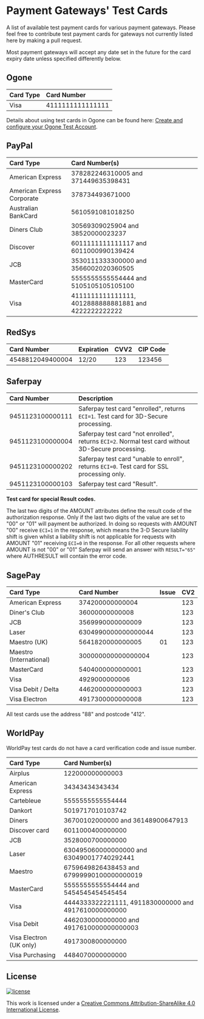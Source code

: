 Payment Gateways' Test Cards
============================

A list of available test payment cards for various payment gateways. Please feel free to contribute test payment cards for gateways not currently listed here by making a pull request.

Most payment gateways will accept any date set in the future for the card expiry date unless specified differently below.

Ogone
-----

Card Type | Card Number
:---------|:----------------
Visa      | 4111111111111111

Details about using test cards in Ogone can be found here: [Create and configure your Ogone Test Account](https://payment-services.ingenico.com/int/en/ogone/support/guides/user%20guides/test-account-creation).

PayPal
------

Card Type                  | Card Number(s)
:--------------------------|:-----------------------------------------------------
American Express           | 378282246310005 and 371449635398431
American Express Corporate | 378734493671000
Australian BankCard        | 5610591081018250
Diners Club                | 30569309025904 and 38520000023237
Discover                   | 6011111111111117 and 6011000990139424
JCB                        | 3530111333300000 and 3566002020360505
MasterCard                 | 5555555555554444 and 5105105105105100
Visa                       | 4111111111111111, 4012888888881881 and 4222222222222

RedSys
------

Card Number      | Expiration | CVV2 | CIP Code
:----------------|:-----------|:-----|:---------
4548812049400004 | 12/20      | 123  | 123456

Saferpay
--------

Card Number      | Description
:----------------|:--------------------------------------------------------------------------------------------------
9451123100000111 | Saferpay test card "enrolled", returns `ECI=1`. Test card for 3D-Secure processing.
9451123100000004 | Saferpay test card "not enrolled", returns `ECI=2`. Normal test card without 3D-Secure processing.
9451123100000202 | Saferpay test card "unable to enroll", returns `ECI=0`. Test card for SSL processing only.
9451123100000103 | Saferpay test card "Result".

**Test card for special Result codes.**

The last two digits of the AMOUNT attributes define the result code of the authorization response. Only if the last two digits of the value are set to "00" or "01" will payment be authorized. In doing so requests with AMOUNT "00" receive `ECI=1` in the response, which means the 3-D Secure liability shift is given whilst a liability shift is not applicable for requests with AMOUNT "01" receiving `ECI=0` in the response. For all other requests where AMOUNT is not "00" or "01" Saferpay will send an answer with `RESULT="65"` where AUTHRESULT will contain the error code.

SagePay
-------

Card Type               | Card Number         | Issue | CV2
:-----------------------|:--------------------|:------|:---
American Express        | 374200000000004     |       | 123
Diner's Club            | 36000000000008      |       | 123
JCB                     | 3569990000000009    |       | 123
Laser                   | 6304990000000000044 |       | 123
Maestro (UK)            | 5641820000000005    | 01    | 123
Maestro (International) | 300000000000000004  |       | 123
MasterCard              | 5404000000000001    |       | 123
Visa                    | 4929000000006       |       | 123
Visa Debit / Delta      | 4462000000000003    |       | 123
Visa Electron           | 4917300000000008    |       | 123

All test cards use the address "88" and postcode "412".

WorldPay
--------

WorldPay test cards do not have a card verification code and issue number.

Card Type               | Card Number(s)
:-----------------------|:----------------------------------------------------
Airplus                 | 122000000000003
American Express        | 34343434343434
Cartebleue              | 5555555555554444
Dankort                 | 5019717010103742
Diners                  | 36700102000000 and 36148900647913
Discover card           | 6011000400000000
JCB                     | 3528000700000000
Laser                   | 630495060000000000 and 630490017740292441
Maestro                 | 6759649826438453 and 67999990100000000019
MasterCard              | 5555555555554444 and 5454545454545454
Visa                    | 4444333322221111, 4911830000000 and 4917610000000000
Visa Debit              | 4462030000000000 and 4917610000000000003
Visa Electron (UK only) | 4917300800000000
Visa Purchasing         | 4484070000000000

License
-------

[![license](https://i.creativecommons.org/l/by-sa/4.0/88x31.png)](http://creativecommons.org/licenses/by-sa/4.0/)

This work is licensed under a [Creative Commons Attribution-ShareAlike 4.0 International License](http://creativecommons.org/licenses/by-sa/4.0/).
